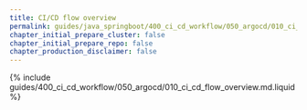 ```yaml
---
title: CI/CD flow overview
permalink: guides/java_springboot/400_ci_cd_workflow/050_argocd/010_ci_cd_flow_overview.html
chapter_initial_prepare_cluster: false
chapter_initial_prepare_repo: false
chapter_production_disclaimer: false
---
```


{% include guides/400_ci_cd_workflow/050_argocd/010_ci_cd_flow_overview.md.liquid %}